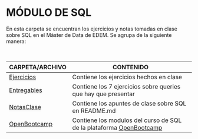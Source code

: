 # MÓDULO DE SQL 

En esta carpeta se encuentran los ejercicios y notas tomadas en clase sobre SQL en el Máster de Data de EDEM. Se agrupa de la siguiente manera:

<br>

| CARPETA/ARCHIVO | CONTENIDO |
| ------ | ------ |
| [Ejercicios](Ejercicios/) | Contiene los ejercicios hechos en clase |
| [Entregables](Entregables/) | Contiene los 7 ejercicios sobre queries que hay que presentar |
| [NotasClase](NotasClase/) | Contiene los apuntes de clase sobre SQL en README.md |
| [OpenBootcamp](OpenBoocamp/) | Contiene los modulos del curso de SQL de la plataforma [OpenBootcamp](<https://campus.open-bootcamp.com/cursos/53>)  |

